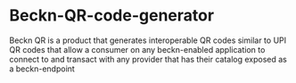 # Beckn-QR-code-generator
Beckn QR is a product that generates interoperable QR codes similar to UPI QR codes that allow a consumer on any beckn-enabled application to connect to and transact with any provider that has their catalog exposed as a beckn-endpoint
